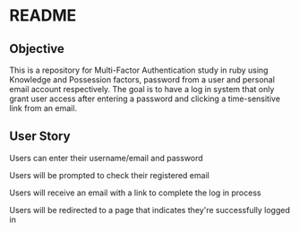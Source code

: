 # README

## Objective

This is a repository for Multi-Factor Authentication study in ruby using Knowledge and Possession factors, password from a user and personal email account respectively. The goal is to have a log in system that only grant user access after entering a password and clicking a time-sensitive link from an email.

## User Story

Users can enter their username/email and password

Users will be prompted to check their registered email

Users will receive an email with a link to complete the log in process

Users will be redirected to a page that indicates they're successfully logged in
